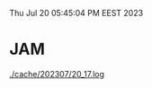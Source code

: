 Thu Jul 20 05:45:04 PM EEST 2023
# JAM
<a href='./cache/202307/20_17.log'>./cache/202307/20_17.log</a>
